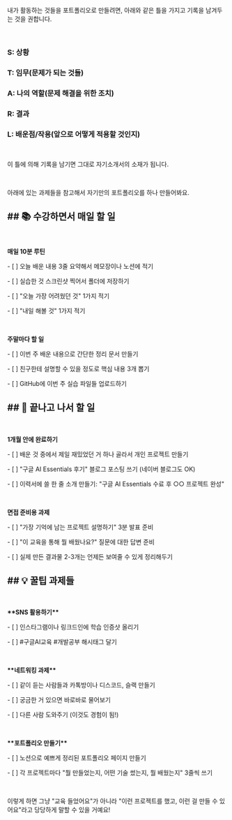 내가 활동하는 것들을 포트폴리오로 만들려면, 아래와 같은 틀을 가지고 기록을 남겨두는 것을 권합니다.



​

### 

### **S: 상황**

### 

### **T: 임무(문제가 되는 것들)**

### 

### **A: 나의 역할(문제 해결을 위한 조치)**

### 

### **R: 결과**

### 

### **L: 배운점/작용(앞으로 어떻게 적용할 것인지)**



​



이 틀에 의해 기록을 남기면 그대로 자기소개서의 소재가 됩니다.



​



아래에 있는 과제들을 참고해서 자기만의 포트폴리오를 하나 만들어봐요.





## **## 📚 수강하면서 매일 할 일**



​



**매일 10분 루틴**



\- \[ ] 오늘 배운 내용 3줄 요약해서 메모장이나 노션에 적기



\- \[ ] 실습한 것 스크린샷 찍어서 폴더에 저장하기



\- \[ ] "오늘 가장 어려웠던 것" 1가지 적기



\- \[ ] "내일 해볼 것" 1가지 적기



​



**주말마다 할 일**



\- \[ ] 이번 주 배운 내용으로 간단한 정리 문서 만들기



\- \[ ] 친구한테 설명할 수 있을 정도로 핵심 내용 3개 뽑기



\- \[ ] GitHub에 이번 주 실습 파일들 업로드하기



## **## 🎯 끝나고 나서 할 일**



​



**1개월 안에 완료하기**



\- \[ ] 배운 것 중에서 제일 재밌었던 거 하나 골라서 개인 프로젝트 만들기



\- \[ ] "구글 AI Essentials 후기" 블로그 포스팅 쓰기 (네이버 블로그도 OK)



\- \[ ] 이력서에 쓸 한 줄 소개 만들기: "구글 AI Essentials 수료 후 ○○ 프로젝트 완성"



​



**면접 준비용 과제**



\- \[ ] "가장 기억에 남는 프로젝트 설명하기" 3분 발표 준비



\- \[ ] "이 교육을 통해 뭘 배웠나요?" 질문에 대한 답변 준비



\- \[ ] 실제 만든 결과물 2-3개는 언제든 보여줄 수 있게 정리해두기



## **## 💡 꿀팁 과제들**



​



**\*\*SNS 활용하기\*\***



\- \[ ] 인스타그램이나 링크드인에 학습 인증샷 올리기



\- \[ ] #구글AI교육 #개발공부 해시태그 달기



​



**\*\*네트워킹 과제\*\***



\- \[ ] 같이 듣는 사람들과 카톡방이나 디스코드, 슬랙 만들기



\- \[ ] 궁금한 거 있으면 바로바로 물어보기



\- \[ ] 다른 사람 도와주기 (이것도 경험이 됨!)



​



**\*\*포트폴리오 만들기\*\***



\- \[ ] 노션으로 예쁘게 정리된 포트폴리오 페이지 만들기



\- \[ ] 각 프로젝트마다 "뭘 만들었는지, 어떤 기술 썼는지, 뭘 배웠는지" 3줄씩 쓰기



​



이렇게 하면 그냥 "교육 들었어요"가 아니라 "이런 프로젝트를 했고, 이런 걸 만들 수 있어요"라고 당당하게 말할 수 있을 거예요!



​



​

